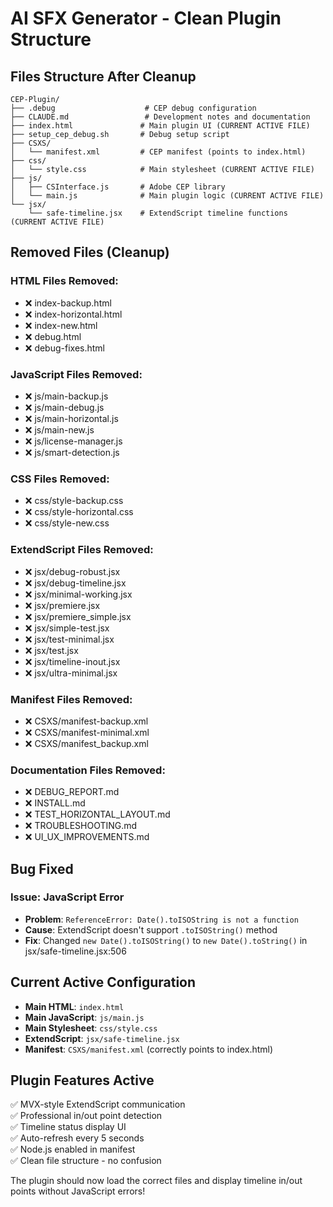 # AI SFX Generator - Clean Plugin Structure

## Files Structure After Cleanup

```
CEP-Plugin/
├── .debug                    # CEP debug configuration
├── CLAUDE.md                 # Development notes and documentation
├── index.html               # Main plugin UI (CURRENT ACTIVE FILE)
├── setup_cep_debug.sh       # Debug setup script
├── CSXS/
│   └── manifest.xml         # CEP manifest (points to index.html)
├── css/
│   └── style.css            # Main stylesheet (CURRENT ACTIVE FILE)
├── js/
│   ├── CSInterface.js       # Adobe CEP library
│   └── main.js              # Main plugin logic (CURRENT ACTIVE FILE)
└── jsx/
    └── safe-timeline.jsx    # ExtendScript timeline functions (CURRENT ACTIVE FILE)
```

## Removed Files (Cleanup)

### HTML Files Removed:
- ❌ index-backup.html
- ❌ index-horizontal.html  
- ❌ index-new.html
- ❌ debug.html
- ❌ debug-fixes.html

### JavaScript Files Removed:
- ❌ js/main-backup.js
- ❌ js/main-debug.js
- ❌ js/main-horizontal.js
- ❌ js/main-new.js
- ❌ js/license-manager.js
- ❌ js/smart-detection.js

### CSS Files Removed:
- ❌ css/style-backup.css
- ❌ css/style-horizontal.css
- ❌ css/style-new.css

### ExtendScript Files Removed:
- ❌ jsx/debug-robust.jsx
- ❌ jsx/debug-timeline.jsx
- ❌ jsx/minimal-working.jsx
- ❌ jsx/premiere.jsx
- ❌ jsx/premiere_simple.jsx
- ❌ jsx/simple-test.jsx
- ❌ jsx/test-minimal.jsx
- ❌ jsx/test.jsx
- ❌ jsx/timeline-inout.jsx
- ❌ jsx/ultra-minimal.jsx

### Manifest Files Removed:
- ❌ CSXS/manifest-backup.xml
- ❌ CSXS/manifest-minimal.xml
- ❌ CSXS/manifest_backup.xml

### Documentation Files Removed:
- ❌ DEBUG_REPORT.md
- ❌ INSTALL.md
- ❌ TEST_HORIZONTAL_LAYOUT.md
- ❌ TROUBLESHOOTING.md
- ❌ UI_UX_IMPROVEMENTS.md

## Bug Fixed

### Issue: JavaScript Error
- **Problem**: `ReferenceError: Date().toISOString is not a function`
- **Cause**: ExtendScript doesn't support `.toISOString()` method
- **Fix**: Changed `new Date().toISOString()` to `new Date().toString()` in jsx/safe-timeline.jsx:506

## Current Active Configuration

- **Main HTML**: `index.html` 
- **Main JavaScript**: `js/main.js`
- **Main Stylesheet**: `css/style.css`
- **ExtendScript**: `jsx/safe-timeline.jsx`
- **Manifest**: `CSXS/manifest.xml` (correctly points to index.html)

## Plugin Features Active

✅ MVX-style ExtendScript communication  
✅ Professional in/out point detection  
✅ Timeline status display UI  
✅ Auto-refresh every 5 seconds  
✅ Node.js enabled in manifest  
✅ Clean file structure - no confusion

The plugin should now load the correct files and display timeline in/out points without JavaScript errors!